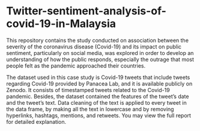 # Twitter-sentiment-analysis-of-covid-19-in-Malaysia
This repository contains the study conducted on association between the severity of the coronavirus disease (Covid-19) and its impact on public sentiment, particularly on social media, was explored in order to develop an understanding of how the public responds, especially the outrage that most people felt as the pandemic approached their countries.

The dataset used in this case study is Covid-19 tweets that include tweets regarding Covid-19 provided by Panacea Lab, and it is available publicly on Zenodo. It consists of timestamped tweets related to the Covid-19 pandemic. Besides, the dataset contained the features of the tweet’s date and the tweet’s text. Data cleaning of the text is applied to every tweet in the data frame, by making all the text in lowercase and by removing hyperlinks, hashtags, mentions, and retweets. You may view the full report for detailed explanation.
